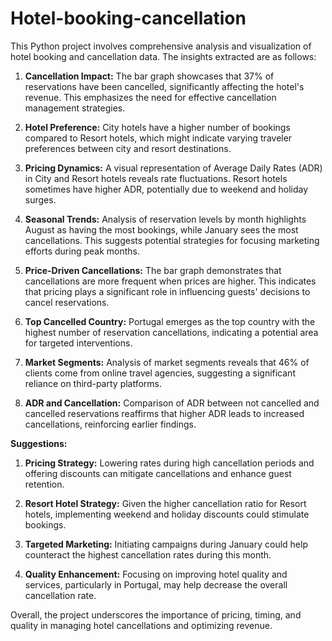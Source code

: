 # Hotel-booking-cancellation
This Python project involves comprehensive analysis and visualization of hotel booking and cancellation data. The insights extracted are as follows:

1. **Cancellation Impact:** The bar graph showcases that 37% of reservations have been cancelled, significantly affecting the hotel's revenue. This emphasizes the need for effective cancellation management strategies.

2. **Hotel Preference:** City hotels have a higher number of bookings compared to Resort hotels, which might indicate varying traveler preferences between city and resort destinations.

3. **Pricing Dynamics:** A visual representation of Average Daily Rates (ADR) in City and Resort hotels reveals rate fluctuations. Resort hotels sometimes have higher ADR, potentially due to weekend and holiday surges.

4. **Seasonal Trends:** Analysis of reservation levels by month highlights August as having the most bookings, while January sees the most cancellations. This suggests potential strategies for focusing marketing efforts during peak months.

5. **Price-Driven Cancellations:** The bar graph demonstrates that cancellations are more frequent when prices are higher. This indicates that pricing plays a significant role in influencing guests' decisions to cancel reservations.

6. **Top Cancelled Country:** Portugal emerges as the top country with the highest number of reservation cancellations, indicating a potential area for targeted interventions.

7. **Market Segments:** Analysis of market segments reveals that 46% of clients come from online travel agencies, suggesting a significant reliance on third-party platforms.

8. **ADR and Cancellation:** Comparison of ADR between not cancelled and cancelled reservations reaffirms that higher ADR leads to increased cancellations, reinforcing earlier findings.

**Suggestions:**

1. **Pricing Strategy:** Lowering rates during high cancellation periods and offering discounts can mitigate cancellations and enhance guest retention.

2. **Resort Hotel Strategy:** Given the higher cancellation ratio for Resort hotels, implementing weekend and holiday discounts could stimulate bookings.

3. **Targeted Marketing:** Initiating campaigns during January could help counteract the highest cancellation rates during this month.

4. **Quality Enhancement:** Focusing on improving hotel quality and services, particularly in Portugal, may help decrease the overall cancellation rate.

Overall, the project underscores the importance of pricing, timing, and quality in managing hotel cancellations and optimizing revenue.
